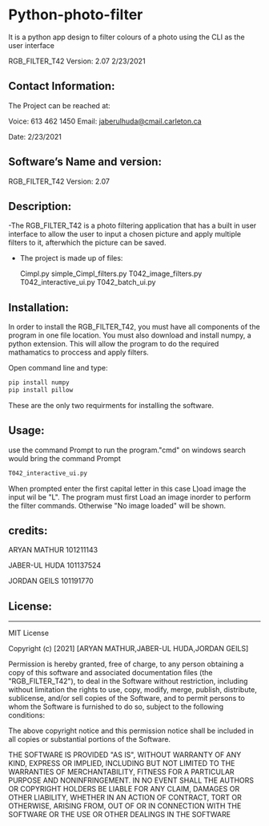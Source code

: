 # Python-photo-filter
It is a python app design to filter colours of a photo using the CLI as the user interface


RGB_FILTER_T42 Version: 2.07 2/23/2021

## Contact Information:
The Project can be reached at:

Voice: 613 462 1450
Email: jaberulhuda@cmail.carleton.ca

Date: 2/23/2021

## Software’s Name and version:
RGB_FILTER_T42 Version: 2.07

## Description:

-The RGB_FILTER_T42 is a photo filtering application that has a built in user interface to allow the user to input 
 a chosen picture and apply multiple filters to it, afterwhich the picture can be saved.

- The project is made up of files:
  
  Cimpl.py
  simple_Cimpl_filters.py
  T042_image_filters.py
  T042_interactive_ui.py 
  T042_batch_ui.py


## Installation:

In order to install the RGB_FILTER_T42, you must have all components of the program in one file location. 
You must also download and install numpy, a python extension. This will allow the program to do the required
mathamatics to proccess and apply filters. 

Open command line and type: 
```Bash
pip install numpy
pip install pillow
```

These are the only two requirments for installing the software.

## Usage:

use the command Prompt to run the program."cmd" on windows search would bring the command Prompt 

```Bash
T042_interactive_ui.py
```

When prompted enter the first capital letter in this case L)oad image the input wil be "L".
The program must first Load an image inorder to perform the filter commands.
Otherwise "No image loaded" will be shown.


## credits:

ARYAN MATHUR 101211143

JABER-UL HUDA  101137524

JORDAN GEILS 101191770



## License:
--------

MIT License

Copyright (c) [2021] [ARYAN MATHUR,JABER-UL HUDA,JORDAN GEILS]

Permission is hereby granted, free of charge, to any person obtaining a copy
of this software and associated documentation files (the "RGB_FILTER_T42"), to deal
in the Software without restriction, including without limitation the rights
to use, copy, modify, merge, publish, distribute, sublicense, and/or sell
copies of the Software, and to permit persons to whom the Software is
furnished to do so, subject to the following conditions:

The above copyright notice and this permission notice shall be included in all
copies or substantial portions of the Software.

THE SOFTWARE IS PROVIDED "AS IS", WITHOUT WARRANTY OF ANY KIND, EXPRESS OR
IMPLIED, INCLUDING BUT NOT LIMITED TO THE WARRANTIES OF MERCHANTABILITY,
FITNESS FOR A PARTICULAR PURPOSE AND NONINFRINGEMENT. IN NO EVENT SHALL THE
AUTHORS OR COPYRIGHT HOLDERS BE LIABLE FOR ANY CLAIM, DAMAGES OR OTHER
LIABILITY, WHETHER IN AN ACTION OF CONTRACT, TORT OR OTHERWISE, ARISING FROM,
OUT OF OR IN CONNECTION WITH THE SOFTWARE OR THE USE OR OTHER DEALINGS IN THE
SOFTWARE 
